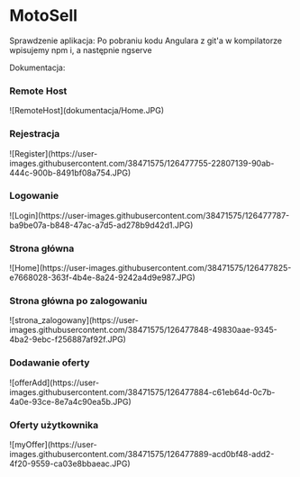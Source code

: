 # MotoSell
Sprawdzenie aplikacja:
Po pobraniu kodu Angulara z git'a w kompilatorze wpisujemy npm i, a następnie ngserve

Dokumentacja:
<h3>Remote Host</h3>
![RemoteHost](dokumentacja/Home.JPG)

<h3> Rejestracja</h3>
![Register](https://user-images.githubusercontent.com/38471575/126477755-22807139-90ab-444c-900b-8491bf08a754.JPG)


<h3> Logowanie</h3>
![Login](https://user-images.githubusercontent.com/38471575/126477787-ba9be07a-b848-47ac-a7d5-ad278b9d42d1.JPG)

<h3> Strona główna</h3>
![Home](https://user-images.githubusercontent.com/38471575/126477825-e7668028-363f-4b4e-8a24-9242a4d9e987.JPG)

<h3> Strona główna po zalogowaniu </h3>
![strona_zalogowany](https://user-images.githubusercontent.com/38471575/126477848-49830aae-9345-4ba2-9ebc-f256887af92f.JPG)

<h3> Dodawanie oferty</h3>
![offerAdd](https://user-images.githubusercontent.com/38471575/126477884-c61eb64d-0c7b-4a0e-93ce-8e7a4c90ea5b.JPG)


<h3> Oferty użytkownika</h3>
![myOffer](https://user-images.githubusercontent.com/38471575/126477889-acd0bf48-add2-4f20-9559-ca03e8bbaeac.JPG)
